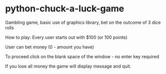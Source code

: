 # python-chuck-a-luck-game
Gambling game, basic use of graphics library, bet on the outcome of 3 dice rolls

How to play:
Every user starts out with $100 (or 100 points)

User can bet money (0 - amount you have)

To proceed click on the blank space of the window - no enter key required 

If you lose all money the game will display message and quit. 

